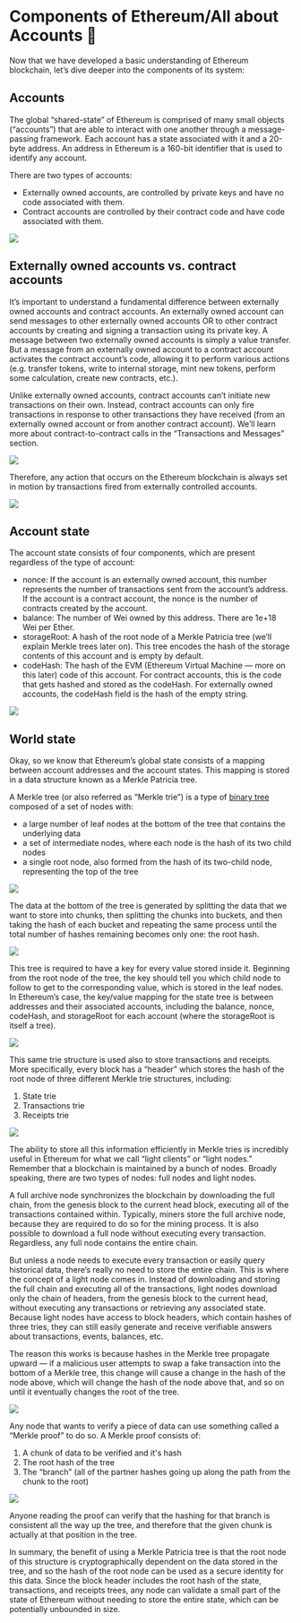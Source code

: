﻿# Components of Ethereum/All about Accounts 🤯

Now that we have developed a basic understanding of Ethereum blockchain, let’s dive deeper into the components of its system:

## Accounts

The global “shared-state” of Ethereum is comprised of many small objects (“accounts”) that are able to interact with one another through a message-passing framework. Each account has a state associated with it and a 20-byte address. An address in Ethereum is a 160-bit identifier that is used to identify any account.

There are two types of accounts:

- Externally owned accounts, are controlled by private keys and have no code associated with them.
- Contract accounts are controlled by their contract code and have code associated with them.

![](https://lh4.googleusercontent.com/VyJSJDUk13qQvhSwbo4FUOiZ-vosZ8Vt3BvG6ndy6JmiH7Cu780VdjBhVfNTyHL-p5WcOxrCPA4-GfRGPIjKVkSvXmAyMAyMduEN8fVMflaEgwNKIdPLPPYivz6U-9W4m27EYqiq)

## Externally owned accounts vs. contract accounts

It’s important to understand a fundamental difference between externally owned accounts and contract accounts. An externally owned account can send messages to other externally owned accounts OR to other contract accounts by creating and signing a transaction using its private key. A message between two externally owned accounts is simply a value transfer. But a message from an externally owned account to a contract account activates the contract account’s code, allowing it to perform various actions (e.g. transfer tokens, write to internal storage, mint new tokens, perform some calculation, create new contracts, etc.).

Unlike externally owned accounts, contract accounts can’t initiate new transactions on their own. Instead, contract accounts can only fire transactions in response to other transactions they have received (from an externally owned account or from another contract account). We’ll learn more about contract-to-contract calls in the “Transactions and Messages” section.

![](https://lh5.googleusercontent.com/bzJs5yt2gFuWNT4zKuCRTlElpV6yewX2GorFYEG64gV-agaOkLWssOm05qIif-TWa6UYpeaDBjNs-h7DhQyLsPETcGcQwGIVmYRKRnPjoxu1f-wehErUG4G4kzcokhlTW0giVqB8)

Therefore, any action that occurs on the Ethereum blockchain is always set in motion by transactions fired from externally controlled accounts.

![](https://lh5.googleusercontent.com/7GuOV1THN2FI0Voq7gQiozWRoYc0agx9lB51pWbUOzA-1HXYJHsYnhUyfmMQzahl6NpiP8mae_7VufYXi9AkEmsXjZ-keEYmxj_xLl_w5YzW3AD3oMUAvNWigTTKxCd41NH3W2Hp)

## Account state

The account state consists of four components, which are present regardless of the type of account:

- nonce: If the account is an externally owned account, this number represents the number of transactions sent from the account’s address. If the account is a contract account, the nonce is the number of contracts created by the account.
- balance: The number of Wei owned by this address. There are 1e+18 Wei per Ether.
- storageRoot: A hash of the root node of a Merkle Patricia tree (we’ll explain Merkle trees later on). This tree encodes the hash of the storage contents of this account and is empty by default.
- codeHash: The hash of the EVM (Ethereum Virtual Machine — more on this later) code of this account. For contract accounts, this is the code that gets hashed and stored as the codeHash. For externally owned accounts, the codeHash field is the hash of the empty string.

![](https://lh6.googleusercontent.com/etFzcZExxAfGLBEa68QMx_-7D5LWHnoHYVRcZkffyKLNJEdIrWTM8oOEKb0BEZTZPSTidKBg_qzk3BukwU4EVW4vITYtW9IqAGQGMRCra-_pAOEQeDDGnWZMJJKHv0U6MFycJa8j)

## World state

Okay, so we know that Ethereum’s global state consists of a mapping between account addresses and the account states. This mapping is stored in a data structure known as a Merkle Patricia tree.

A Merkle tree (or also referred as “Merkle trie”) is a type of [binary tree](https://en.wikipedia.org/wiki/Binary_tree) composed of a set of nodes with:

- a large number of leaf nodes at the bottom of the tree that contains the underlying data
- a set of intermediate nodes, where each node is the hash of its two child nodes
- a single root node, also formed from the hash of its two-child node, representing the top of the tree

![](https://lh4.googleusercontent.com/6k-Y22YFXsly7-TAM4piXwcdHKcUM0GHosd-8n_F1lx7Vxrp4zb2U5ESFg4leJBQm3HkPgUDjngaC-ymwrRZ2Kf44KBIPlQf-aHUcnCqAQW2WZs4_dZtuu4buWmWjNbxupCnQXld)

The data at the bottom of the tree is generated by splitting the data that we want to store into chunks, then splitting the chunks into buckets, and then taking the hash of each bucket and repeating the same process until the total number of hashes remaining becomes only one: the root hash.

**![](https://lh4.googleusercontent.com/Pz8_st7_UTeEeZ4a0iXqNQR0lZJ3FLa2n2YHsU-6VKWIxQfEa88kcgdXOpwSwzgF3ZzkO_U2nCcbS8RVuP32UZ9kCjdiQ_iauKIYU3NiRB3F6iHwJTZAkuNRKDTNWp776oV75pHr)**

This tree is required to have a key for every value stored inside it. Beginning from the root node of the tree, the key should tell you which child node to follow to get to the corresponding value, which is stored in the leaf nodes. In Ethereum’s case, the key/value mapping for the state tree is between addresses and their associated accounts, including the balance, nonce, codeHash, and storageRoot for each account (where the storageRoot is itself a tree).

![](https://lh5.googleusercontent.com/dzsyWEFseRLGgqnuFw8lvIIW1eVygiDRu2M-kqTwWSjnqEwNjt7tpaqLSDsKkCWuuFXjmM2ojE90JaIhmd-AJSDZZ9rMHquYKmJUogUUubucydTs_pCL_oLcMq2LsXoJcAlOMe8z)

This same trie structure is used also to store transactions and receipts. More specifically, every block has a “header” which stores the hash of the root node of three different Merkle trie structures, including:

1.  State trie
2.  Transactions trie
3.  Receipts trie

![](https://lh4.googleusercontent.com/ZlPTK_bjZWvi4mlQMyPTRxY91fOIiVdX6Z2Sc2zq18mmyxkbL4I0VaQWWto3dPb2hyqVALzR21kTy_htGxcRdV318II7ka_p1DS-RIaANT4Pi7q4BsXIfztYpSU6__4i28tYYrn5)

The ability to store all this information efficiently in Merkle tries is incredibly useful in Ethereum for what we call “light clients” or “light nodes.” Remember that a blockchain is maintained by a bunch of nodes. Broadly speaking, there are two types of nodes: full nodes and light nodes.

A full archive node synchronizes the blockchain by downloading the full chain, from the genesis block to the current head block, executing all of the transactions contained within. Typically, miners store the full archive node, because they are required to do so for the mining process. It is also possible to download a full node without executing every transaction. Regardless, any full node contains the entire chain.

But unless a node needs to execute every transaction or easily query historical data, there’s really no need to store the entire chain. This is where the concept of a light node comes in. Instead of downloading and storing the full chain and executing all of the transactions, light nodes download only the chain of headers, from the genesis block to the current head, without executing any transactions or retrieving any associated state. Because light nodes have access to block headers, which contain hashes of three tries, they can still easily generate and receive verifiable answers about transactions, events, balances, etc.

The reason this works is because hashes in the Merkle tree propagate upward — if a malicious user attempts to swap a fake transaction into the bottom of a Merkle tree, this change will cause a change in the hash of the node above, which will change the hash of the node above that, and so on until it eventually changes the root of the tree.

![](https://lh4.googleusercontent.com/G_jmjvmlzG374yKD4Mwtxles3oWpQseqPNlFNyOke52YtfOXPt9OzmgxOmUTcGApGqw8nxVvNDbVT8_33tQEb_0dgEx0Ggz6tW41t1GLhpdgcpEwj5yb8MjfCv6LGZ7HPcfKBEsr)

Any node that wants to verify a piece of data can use something called a “Merkle proof” to do so. A Merkle proof consists of:

1.  A chunk of data to be verified and it's hash
2.  The root hash of the tree
3.  The “branch” (all of the partner hashes going up along the path from the chunk to the root)

![](https://lh5.googleusercontent.com/O-0w4Isqc34oivePEQeJCQpANEvmAwQ-xDQEk7yRBu7VmKWybvkukWhn7bJCG-mILimAG0nBjhYiyrDUGnVu8OCUHRJUw55owLJjqTAuCq8Z5ZGAqOk-H9NZpeyiURtNP5K5qG7y)

Anyone reading the proof can verify that the hashing for that branch is consistent all the way up the tree, and therefore that the given chunk is actually at that position in the tree.

In summary, the benefit of using a Merkle Patricia tree is that the root node of this structure is cryptographically dependent on the data stored in the tree, and so the hash of the root node can be used as a secure identity for this data. Since the block header includes the root hash of the state, transactions, and receipts trees, any node can validate a small part of the state of Ethereum without needing to store the entire state, which can be potentially unbounded in size.
